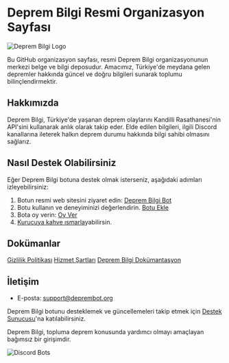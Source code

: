 # Deprem Bilgi Resmi Organizasyon Sayfası

![Deprem Bilgi Logo](https://avatars.githubusercontent.com/u/143093639?s=200&v=4)

Bu GitHub organizasyon sayfası, resmi Deprem Bilgi organizasyonunun merkezi belge ve bilgi deposudur. Amacımız, Türkiye'de meydana gelen depremler hakkında güncel ve doğru bilgileri sunarak toplumu bilinçlendirmektir.

## Hakkımızda

Deprem Bilgi, Türkiye'de yaşanan deprem olaylarını Kandilli Rasathanesi'nin API'sini kullanarak anlık olarak takip eder. Elde edilen bilgileri, ilgili Discord kanallarına ileterek halkın deprem durumu hakkında bilgi sahibi olmasını sağlarız.

## Nasıl Destek Olabilirsiniz

Eğer Deprem Bilgi botuna destek olmak isterseniz, aşağıdaki adımları izleyebilirsiniz:

1. Botun resmi web sitesini ziyaret edin: [Deprem Bilgi Bot](https://deprembot.org)
2. Botu kullanın ve deneyiminizi değerlendirin. [Botu Ekle](https://top.gg/bot/1010946492544069724)
3. Bota oy verin: [Oy Ver](https://top.gg/bot/1010946492544069724/vote)
4. [Kurucuya kahve ısmarla](https://www.buymeacoffee.com/mstferen)yabilirsin.

## Dokümanlar
[Gizlilik Politikası](https://github.com/Deprem-Bilgi/gizlilik-politikasi)
[Hizmet Şartları](https://github.com/Deprem-Bilgi/hizmet-sartlari)
[Deprem Bilgi Dokümantasyon](https://docs.deprembot.org)
## İletişim

- E-posta: support@deprembot.org

Deprem Bilgi botunu desteklemek ve güncellemeleri takip etmek için [Destek Sunucusu](https://discord.gg/NMDRfwuUSu)'na katılabilirsiniz.

Deprem Bilgi, topluma deprem konusunda yardımcı olmayı amaçlayan bağımsız bir girişimdir.

![Discord Bots](https://top.gg/api/widget/1010946492544069724.svg)
